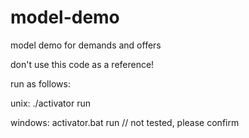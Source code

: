 model-demo
==========

model demo for demands and offers

don't use this code as a reference!

run as follows:

unix:
./activator run

windows:
activator.bat run   // not tested, please confirm